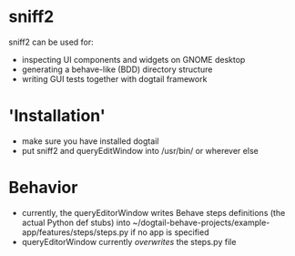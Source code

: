 # sniff2
sniff2 can be used for:
- inspecting UI components and widgets on GNOME desktop
- generating a behave-like (BDD) directory structure
- writing GUI tests together with dogtail framework

# 'Installation'
- make sure you have installed dogtail
- put sniff2 and queryEditWindow into /usr/bin/ or wherever else

# Behavior
- currently, the queryEditorWindow writes Behave steps definitions (the actual Python def stubs) into ~/dogtail-behave-projects/example-app/features/steps/steps.py if no app is specified
- queryEditorWindow currently *overwrites* the steps.py file

